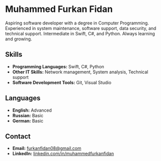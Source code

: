 # Muhammed Furkan Fidan

Aspiring software developer with a degree in Computer Programming. Experienced in system maintenance, software support, data security, and technical support. Intermediate in Swift, C#, and Python. Always learning and growing.

## Skills
- **Programming Languages:** Swift, C#, Python
- **Other IT Skills:** Network management, System analysis, Technical support
- **Software Development Tools:** Git, Visual Studio

## Languages
- **English:** Advanced
- **Russian:** Basic
- **German:** Basic

## Contact
- **Email:** [furkanfidan08@gmail.com](mailto:furkanfidan08@gmail.com)
- **LinkedIn:** [linkedin.com/in/muhammedfurkanfidan](https://linkedin.com/in/muhammedfurkanfidan)
